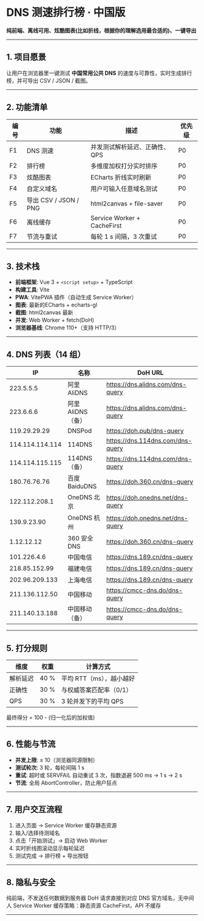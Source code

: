 # DNS 测速排行榜 · 中国版  
**纯前端、离线可用、炫酷图表(比如折线，根据你的理解选用最合适的)、一键导出**

---

## 1. 项目愿景
让用户在浏览器里一键测试 **中国常用公共 DNS** 的速度与可靠性，实时生成排行榜，并可导出 CSV / JSON / 截图。

---

## 2. 功能清单
| 编号 | 功能 | 描述 | 优先级 |
|---|---|---|---|
| F1 | DNS 测速 | 并发测试解析延迟、正确性、QPS | P0 |
| F2 | 排行榜 | 多维度加权打分实时排序 | P0 |
| F3 | 炫酷图表 | ECharts 折线实时刷新 | P0 |
| F4 | 自定义域名 | 用户可输入任意域名测试 | P0 |
| F5 | 导出 CSV / JSON / PNG | html2canvas + file-saver | P0 |
| F6 | 离线缓存 | Service Worker + CacheFirst | P0 |
| F7 | 节流与重试 | 每轮 1 s 间隔，3 次重试 | P0 |

---

## 3. 技术栈
- **前端框架**: Vue 3 + `<script setup>` + TypeScript  
- **构建工具**: Vite
- **PWA**: VitePWA 插件（自动生成 Service Worker）  
- **图表**: 最新的ECharts + echarts-gl  
- **截图**: html2canvas 最新  
- **并发**: Web Worker + fetch(DoH)  
- **浏览器基线**: Chrome 110+（支持 HTTP/3）  

---

## 4. DNS 列表（14 组）
| IP | 名称 | DoH URL |
|---|---|---|
| 223.5.5.5 | 阿里 AliDNS | https://dns.alidns.com/dns-query |
| 223.6.6.6 | 阿里 AliDNS（备） | https://dns.alidns.com/dns-query |
| 119.29.29.29 | DNSPod | https://doh.pub/dns-query |
| 114.114.114.114 | 114DNS | https://dns.114dns.com/dns-query |
| 114.114.115.115 | 114DNS（备） | https://dns.114dns.com/dns-query |
| 180.76.76.76 | 百度 BaiduDNS | https://doh.360.cn/dns-query |
| 122.112.208.1 | OneDNS 北京 | https://doh.onedns.net/dns-query |
| 139.9.23.90 | OneDNS 杭州 | https://doh.onedns.net/dns-query |
| 1.12.12.12 | 360 安全 DNS | https://doh.360.cn/dns-query |
| 101.226.4.6 | 中国电信 | https://dns.189.cn/dns-query |
| 218.85.152.99 | 福建电信 | https://dns.189.cn/dns-query |
| 202.96.209.133 | 上海电信 | https://dns.189.cn/dns-query |
| 211.136.112.50 | 中国移动 | https://cmcc-dns.do/dns-query |
| 211.140.13.188 | 中国移动（备） | https://cmcc-dns.do/dns-query |

---

## 5. 打分规则
| 维度 | 权重 | 计算方式 |
|---|---|---|
| 解析延迟 | 40 % | 平均 RTT（ms），越小越好 |
| 正确性 | 30 % | 与权威答案匹配率（0/1） |
| QPS | 30 % | 3 轮并发下的平均 QPS |

最终得分 = 100 - (归一化后的加权值)

---

## 6. 性能与节流
- **并发上限**: ≤ 10（浏览器同源限制）  
- **测试轮次**: 3 轮，每轮间隔 1 s  
- **重试**: 超时或 SERVFAIL 自动重试 3 次，指数退避 500 ms → 1 s → 2 s  
- **节流**: 全局 AbortController，防止用户狂点

---

## 7. 用户交互流程
1. 进入页面 → Service Worker 缓存静态资源  
2. 输入/选择待测域名  
3. 点击「开始测试」→ 启动 Web Worker  
4. 实时折线图滚动显示每轮延迟  
5. 测试完成 → 排行榜 + 导出按钮

---

## 8. 隐私与安全
纯前端，不发送任何数据到服务器
DoH 请求直接到对应 DNS 官方域名，无中间人
Service Worker 缓存策略：静态资源 CacheFirst，API 不缓存

---


